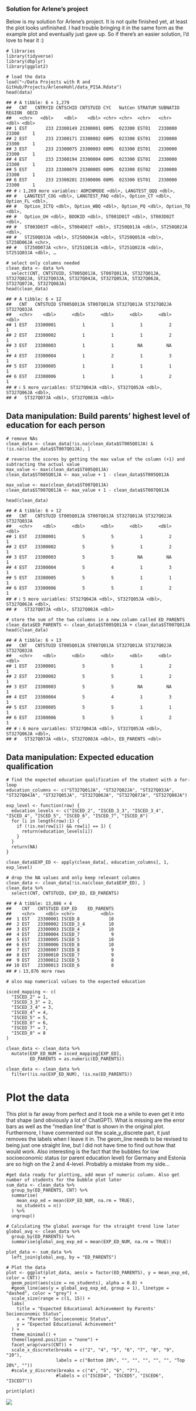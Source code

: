 ### Solution for Arlene’s project

Below is my solution for Arlene’s project. It is not quite finished yet,
at least the plot looks unfinished. I had trouble bringing it in the
same form as the example plot and eventually just gave up. So if there’s
an easier solution, I’d love to hear it :)

    # libraries
    library(tidyverse)
    library(dbplyr)
    library(ggplot2)

    # load the data
    load("~/Data Projects with R and GitHub/Projects/ArleneHohl/data_PISA.Rdata")
    head(data)

    ## # A tibble: 6 × 1,279
    ##   CNT   CNTRYID CNTSCHID CNTSTUID CYC   NatCen STRATUM SUBNATIO REGION  OECD
    ##   <chr>   <dbl>    <dbl>    <dbl> <chr> <chr>  <chr>   <chr>     <dbl> <dbl>
    ## 1 EST       233 23300149 23300001 08MS  023300 EST01   2330000   23300     1
    ## 2 EST       233 23300171 23300002 08MS  023300 EST01   2330000   23300     1
    ## 3 EST       233 23300075 23300003 08MS  023300 EST01   2330000   23300     1
    ## 4 EST       233 23300194 23300004 08MS  023300 EST01   2330000   23300     1
    ## 5 EST       233 23300079 23300005 08MS  023300 EST02   2330000   23300     1
    ## 6 EST       233 23300201 23300006 08MS  023300 EST01   2330000   23300     1
    ## # ℹ 1,269 more variables: ADMINMODE <dbl>, LANGTEST_QQQ <dbl>,
    ## #   LANGTEST_COG <dbl>, LANGTEST_PAQ <dbl>, Option_CT <dbl>, Option_FL <dbl>,
    ## #   Option_ICTQ <dbl>, Option_WBQ <dbl>, Option_PQ <dbl>, Option_TQ <dbl>,
    ## #   Option_UH <dbl>, BOOKID <dbl>, ST001D01T <dbl>, ST003D02T <dbl>,
    ## #   ST003D03T <dbl>, ST004D01T <dbl>, ST250Q01JA <dbl>, ST250Q02JA <dbl>,
    ## #   ST250Q03JA <dbl>, ST250Q04JA <dbl>, ST250Q05JA <dbl>, ST250D06JA <chr>,
    ## #   ST250D07JA <chr>, ST251Q01JA <dbl>, ST251Q02JA <dbl>, ST251Q03JA <dbl>, …

    # select only columns needed
    clean_data <- data %>%
      select(CNT, CNTSTUID, ST005Q01JA, ST007Q01JA, ST327Q01JA, ST327Q02JA, ST327Q03JA, ST327Q04JA, ST327Q05JA, ST327Q06JA, ST327Q07JA, ST327Q08JA) 
    head(clean_data)

    ## # A tibble: 6 × 12
    ##   CNT   CNTSTUID ST005Q01JA ST007Q01JA ST327Q01JA ST327Q02JA ST327Q03JA
    ##   <chr>    <dbl>      <dbl>      <dbl>      <dbl>      <dbl>      <dbl>
    ## 1 EST   23300001          1          1          1          2          1
    ## 2 EST   23300002          1          1          1          2          1
    ## 3 EST   23300003          1          1         NA         NA          1
    ## 4 EST   23300004          1          2          1          3          1
    ## 5 EST   23300005          1          1          1          1          1
    ## 6 EST   23300006          1          1          1          2          1
    ## # ℹ 5 more variables: ST327Q04JA <dbl>, ST327Q05JA <dbl>, ST327Q06JA <dbl>,
    ## #   ST327Q07JA <dbl>, ST327Q08JA <dbl>

## Data manipulation: Build parents’ highest level of education for each person

    # remove NAs 
    clean_data <- clean_data[!is.na(clean_data$ST005Q01JA) & !is.na(clean_data$ST007Q01JA), ]

    # reverse the scores by getting the max value of the column (+1) and subtracting the actual value
    max_value <- max(clean_data$ST005Q01JA)
    clean_data$ST005Q01JA <- max_value + 1 - clean_data$ST005Q01JA

    max_value <- max(clean_data$ST007Q01JA)
    clean_data$ST007Q01JA <- max_value + 1 - clean_data$ST007Q01JA

    head(clean_data)

    ## # A tibble: 6 × 12
    ##   CNT   CNTSTUID ST005Q01JA ST007Q01JA ST327Q01JA ST327Q02JA ST327Q03JA
    ##   <chr>    <dbl>      <dbl>      <dbl>      <dbl>      <dbl>      <dbl>
    ## 1 EST   23300001          5          5          1          2          1
    ## 2 EST   23300002          5          5          1          2          1
    ## 3 EST   23300003          5          5         NA         NA          1
    ## 4 EST   23300004          5          4          1          3          1
    ## 5 EST   23300005          5          5          1          1          1
    ## 6 EST   23300006          5          5          1          2          1
    ## # ℹ 5 more variables: ST327Q04JA <dbl>, ST327Q05JA <dbl>, ST327Q06JA <dbl>,
    ## #   ST327Q07JA <dbl>, ST327Q08JA <dbl>

    # store the sum of the two columns in a new column called ED_PARENTS
    clean_data$ED_PARENTS <- clean_data$ST005Q01JA + clean_data$ST007Q01JA
    head(clean_data)

    ## # A tibble: 6 × 13
    ##   CNT   CNTSTUID ST005Q01JA ST007Q01JA ST327Q01JA ST327Q02JA ST327Q03JA
    ##   <chr>    <dbl>      <dbl>      <dbl>      <dbl>      <dbl>      <dbl>
    ## 1 EST   23300001          5          5          1          2          1
    ## 2 EST   23300002          5          5          1          2          1
    ## 3 EST   23300003          5          5         NA         NA          1
    ## 4 EST   23300004          5          4          1          3          1
    ## 5 EST   23300005          5          5          1          1          1
    ## 6 EST   23300006          5          5          1          2          1
    ## # ℹ 6 more variables: ST327Q04JA <dbl>, ST327Q05JA <dbl>, ST327Q06JA <dbl>,
    ## #   ST327Q07JA <dbl>, ST327Q08JA <dbl>, ED_PARENTS <dbl>

## Data manipulation: Expected education qualification

    # find the expected education qualification of the student with a for-loop
    education_columns <- c("ST327Q01JA", "ST327Q02JA", "ST327Q03JA", "ST327Q04JA", "ST327Q05JA", "ST327Q06JA", "ST327Q07JA", "ST327Q08JA")

    exp_level <- function(row) {
      education_levels <- c("ISCED_2", "ISCED_3_3", "ISCED_3_4", "ISCED_4", "ISCED_5", "ISCED_6", "ISCED_7", "ISCED_8")
      for (i in length(row):1) {
        if (!is.na(row[i]) && row[i] == 1) {
          return(education_levels[i])
        }
      }
      return(NA) 
    }
        
    clean_data$EXP_ED <- apply(clean_data[, education_columns], 1, exp_level)

    # drop the NA values and only keep relevant columns
    clean_data <- clean_data[!is.na(clean_data$EXP_ED), ]
    clean_data %>%
      select(CNT, CNTSTUID, EXP_ED, ED_PARENTS) 

    ## # A tibble: 13,886 × 4
    ##    CNT   CNTSTUID EXP_ED    ED_PARENTS
    ##    <chr>    <dbl> <chr>          <dbl>
    ##  1 EST   23300001 ISCED_8           10
    ##  2 EST   23300002 ISCED_3_4         10
    ##  3 EST   23300003 ISCED_4           10
    ##  4 EST   23300004 ISCED_7            9
    ##  5 EST   23300005 ISCED_5           10
    ##  6 EST   23300006 ISCED_8           10
    ##  7 EST   23300007 ISCED_8            9
    ##  8 EST   23300010 ISCED_7            9
    ##  9 EST   23300012 ISCED_5            8
    ## 10 EST   23300013 ISCED_6            8
    ## # ℹ 13,876 more rows

    # also map numerical values to the expected education

    isced_mapping <- c(
      "ISCED_2" = 1,
      "ISCED_3_3" = 2,
      "ISCED_3_4" = 3,
      "ISCED_4" = 4,
      "ISCED_5" = 5,
      "ISCED_6" = 6,
      "ISCED_7" = 7,
      "ISCED_8" = 8
    )

    clean_data <- clean_data %>%
      mutate(EXP_ED_NUM = isced_mapping[EXP_ED],
             ED_PARENTS = as.numeric(ED_PARENTS))

    clean_data <- clean_data %>%
      filter(!is.na(EXP_ED_NUM), !is.na(ED_PARENTS))

# Plot the data

This plot is far away from perfect and it took me a while to even get it
into that shape (and obviously a lot of ChatGPT). What is missing are
the error bars as well as the “median line” that is shown in the
original plot. Furthermore, I have commented out the scale\_y\_discrete
part, it just removes the labels when I leave it in. The geom\_line
needs to be revised to being just one straight line, but I did not have
time to find out how that would work. Also interesting is the fact that
the bubbles for low socioeconomic status (or parent education level) for
Germany and Estonia are so high on the 2 and 4-level. Probably a mistake
from my side…

    #get data ready for plotting, add mean of numeric column. Also get number of students for the bubble plot later
    sum_data <- clean_data %>%
      group_by(ED_PARENTS, CNT) %>%
      summarise(
        mean_exp_ed = mean(EXP_ED_NUM, na.rm = TRUE),
        no_students = n()
      ) %>%
      ungroup()

    # Calculating the global average for the straight trend line later
    global_avg <- clean_data %>%
      group_by(ED_PARENTS) %>%
      summarise(global_avg_exp_ed = mean(EXP_ED_NUM, na.rm = TRUE))

    plot_data <- sum_data %>%
      left_join(global_avg, by = "ED_PARENTS")

    # Plot the data
    plot <- ggplot(plot_data, aes(x = factor(ED_PARENTS), y = mean_exp_ed, color = CNT)) +
      geom_point(aes(size = no_students), alpha = 0.8) + 
      #geom_line(aes(y = global_avg_exp_ed, group = 1), linetype = "dashed", color = "grey") +
      scale_size(range = c(1, 15)) +
      labs(
        title = "Expected Educational Achievement by Parents' Socioeconomic Status",
        x = "Parents' Socioeconomic Status",
        y = "Expected Educational Achievement"
      ) +
      theme_minimal() +
      theme(legend.position = "none") +
      facet_wrap(vars(CNT)) +
      scale_x_discrete(breaks = c("2", "4", "5", "6", "7", "8", "9", "10"),
                       labels = c("Bottom 20%", "", "", "", "", "", "Top 20%", ""))
      #scale_y_discrete(breaks = c("4", "5", "6", "7"),
                       #labels = c("ISCED4", "ISCED5", "ISCED6", "ISCED7"))

    print(plot)

![](sarahloeber_files/figure-markdown_strict/unnamed-chunk-5-1.png)

